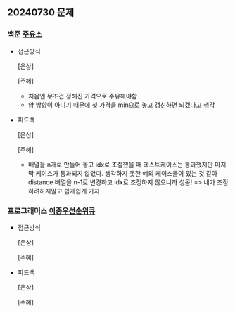 ## 20240730 문제

### 백준 [주유소](https://www.acmicpc.net/problem/13305)

- 접근방식

  [은상]
  
  
  [주혜]
  - 처음엔 무조건 정해진 가격으로 주유해야함
  - 양 방향이 아니기 때문에 첫 가격을 min으로 놓고 갱신하면 되겠다고 생각
  

- 피드백

  [은상]
  
  
  [주혜]
  - 배열을 n개로 만들어 놓고 idx로 조절했을 때 테스트케이스는 통과했지만 마지막 케이스가 통과되지 않았다. 생각하지 못한 예외 케이스들이 있는 것 같아 distance 배열을 n-1로 변경하고 idx로 조정하지 않으니까 성공! => 내가 조정하려하지말고 쉽게쉽게 가자
  

### 프로그래머스 [이중우선순위큐](https://school.programmers.co.kr/learn/courses/30/lessons/42628)

- 접근방식

  [은상]
  
  
  [주혜]
  
  
- 피드백

  [은상]
  
  
  [주혜]
  
